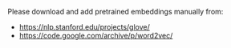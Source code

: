 Please download and add pretrained embeddings manually from:

* https://nlp.stanford.edu/projects/glove/
* https://code.google.com/archive/p/word2vec/
